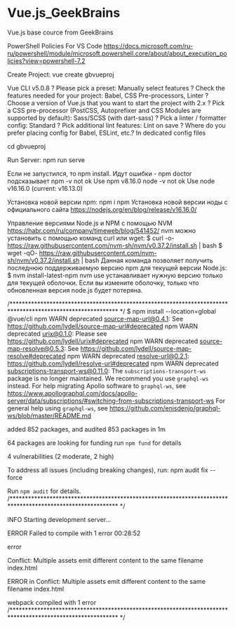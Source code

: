 # Vue.js_GeekBrains
Vue.js base cource from GeekBrains

PowerShell Policies For VS Code https://docs.microsoft.com/ru-ru/powershell/module/microsoft.powershell.core/about/about_execution_policies?view=powershell-7.2

Create Project: vue create gbvueproj

Vue CLI v5.0.8
? Please pick a preset: Manually select features
? Check the features needed for your project: Babel, CSS Pre-processors, Linter
? Choose a version of Vue.js that you want to start the project with 2.x
? Pick a CSS pre-processor (PostCSS, Autoprefixer and CSS Modules are supported by default): Sass/SCSS (with dart-sass)
? Pick a linter / formatter config: Standard
? Pick additional lint features: Lint on save
? Where do you prefer placing config for Babel, ESLint, etc.? In dedicated config files

cd gbvueproj

Run Server: npm run serve

Если не запустился, то  npm install. Идут ошибки - npm doctor подсказывает
npm -v                   not ok  Use npm v8.16.0
node -v                  not ok  Use node v16.16.0 (current: v16.13.0)

Установка новой версии npm: npm i npm
Установка новой версии ноды с официального сайта https://nodejs.org/en/blog/release/v16.16.0/

Управление версиями Node.js и NPM с помощью NVM https://habr.com/ru/company/timeweb/blog/541452/
nvm можно установить с помощью команд curl или wget:
$ curl -o- https://raw.githubusercontent.com/nvm-sh/nvm/v0.37.2/install.sh | bash
$ wget -qO- https://raw.githubusercontent.com/nvm-sh/nvm/v0.37.2/install.sh | bash
Данная команда позволяет получить последнюю поддерживаемую версию npm для текущей версии Node.js:
$ nvm install-latest-npm
nvm use устанавливает нужную версию только для текущей оболочки. Если вы измените оболочку, только что обновленная версия node.js будет потеряна.

/*********************************************************************************************************** */
$ npm install --location=global @vue/cli
npm WARN deprecated source-map-url@0.4.1: See https://github.com/lydell/source-map-url#deprecated
npm WARN deprecated urix@0.1.0: Please see https://github.com/lydell/urix#deprecated
npm WARN deprecated source-map-resolve@0.5.3: See https://github.com/lydell/source-map-resolve#deprecated
npm WARN deprecated resolve-url@0.2.1: https://github.com/lydell/resolve-url#deprecated
npm WARN deprecated subscriptions-transport-ws@0.11.0: The `subscriptions-transport-ws` package is no longer maintained. We recommend you use `graphql-ws` instead. For help migrating Apollo software to `graphql-ws`, see https://www.apollographql.com/docs/apollo-server/data/subscriptions/#switching-from-subscriptions-transport-ws    For general help using `graphql-ws`, see https://github.com/enisdenjo/graphql-ws/blob/master/README.md

added 852 packages, and audited 853 packages in 1m

64 packages are looking for funding
  run `npm fund` for details

4 vulnerabilities (2 moderate, 2 high)

To address all issues (including breaking changes), run:
  npm audit fix --force

Run `npm audit` for details.
/*********************************************************************************************************** */

 INFO  Starting development server...


 ERROR  Failed to compile with 1 error                                                                                                        00:28:52

 error 

Conflict: Multiple assets emit different content to the same filename index.html

ERROR in Conflict: Multiple assets emit different content to the same filename index.html

webpack compiled with 1 error
/*********************************************************************************************************** */


